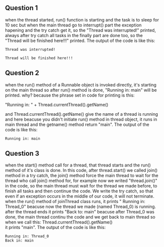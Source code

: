 ## Question 1
when the thread started, run() function is starting and the task is to sleep for 10 sec but when the main thread go to interrupt() part the exception hapening and the try catch get it, so the "Thread was interrupted!" printed, always after try catch all tasks in the finally part are done too, so the "Thread will be finished here!!!" printed.
The output of the code is like this:

    Thread was interrupted!

    Thread will be finished here!!!

## Question 2
when the run() method of a Runnable object is invoked directly, it's starting on the main thread so after run() method is done, "Running in: main" will be printed.
why? because the phrase set in code for printing is this:

 "Running in: " + Thread.currentThread().getName() 
 
 and Thread.currentThread().getName() give the name of a thread is running and here beacuse you didn't initiate run() method in thread object, it runs in main thread and the getname() method return "main".
The output of the code is like this:

    Running in: main

## Question 3    
when the start() method call for a thread, that thread starts and the run() method of it's class is done.
In this code, after thread.start() we called join() method in a try catch, the join() method force the main thread to wait for the thread who call join() method for, for example now we writed "thread.join()" in the code, so the main thread must wait for the thread we made before, to finish all tasks and then continue the code.
We write the try catch, so that even if an exception occurs in the middle of our code, it will not terminate.
when the run() method of joinThread class runs, it prints " Running in: Thread_0" beacuse now the thread we made (named Thread_0) is running.
after the thread ends it prints "Back to: main" beacuse after Thread_0 was done, the main thread continu the code and we get back to main thread so when we call this:
Thread.currentThread().getName()  
it prints "main".
The output of the code is like this:

    Running in: Thread_0
    Back in: main
    